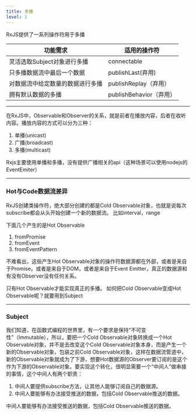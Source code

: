 ```yaml
---
title: 多播
level: 1
---
```


RxJS提供了一系列操作符用于多播

| 功能需求                     | 适用的操作符     |
| ---------------------------- | ---------------- |
| 灵活选取Subject对象进行多播      | connectable |
| 只多播数据流中最后一个数据 | publishLast(弃用) |
| 对数据流中给定数量的数据进行多播 | publishReplay（弃用）    |
| 拥有默认数据的多播 | publishBehavior（弃用） |

---

在RxJS中，Observable和Observer的关系，就是前者在播放内容，后者在收听内容。播放内容的方式可以分为三种：

1. 单播(unicast)
2. 广播(broadcast)
3. 多播(multicast)

Rxjs主要使用单播和多播，没有提供广播相关的api（这种场景可以使用nodejs的EventEmiter）

---

### Hot与Code数据流差异

RxJS创建类操作符，绝大部分创建的都是Cold Observable对象，也就是说每次subscribe都会从头开始创建一个新的数据流。
比如interval，range

下面几个产生的是Hot Observable

1. fromPromise
2. fromEvent
3. fromEventPattern

不难看出，这些产生Hot Observable对象的操作符数据源都在外部，或者是来自于Promise，或者是来自于DOM，或者是来自于Event Emitter，真正的数据源和有没有Observer没有任何关系。

只有Hot Observable才能实现真正的多播。
如何把Cold Observable变成Hot Observable呢？就要用到Subject

---

### Subject

我们知道，在函数式编程的世界里，有一个要求是保持“不可变性”（Immutable），所以，要把一个Cold Observable对象转换成一个Hot Observable对象，并不是去改变这个Cold Observable对象本身，而是产生一个新的Observable对象，包装之前Cold Observable对象，这样在数据流管道中，新的Observable对象就成为了下游，想要Hot数据源的Observer要订阅的是这个作为下游的Observable对象。要实现这个转化，很明显需要一个“中间人”做串接的事情，这个中间人有两个职责：

1. 中间人要提供subscribe方法，让其他人能够订阅自己的数据源。
2. 中间人要能够有办法接受推送的数据，包括Cold Observable推送的数据。

中间人要能够有办法接受推送的数据，包括Cold Observable推送的数据。
